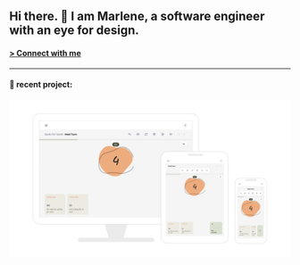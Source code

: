 ## Hi there. 👋 I am Marlene, a software engineer with an eye for design. 

#### [> Connect with me](https://www.linkedin.com/in/marlene-goedecke/) 
<hr>

#### 🔭 recent project: 

[![stitchmate image](./images/sm-slides-responsive.png)](https://github.com/marlenegoed/stitchmate)


